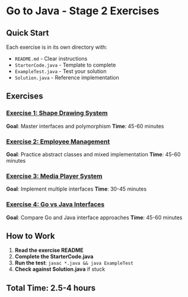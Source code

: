 # Go to Java - Stage 2 Exercises

## Quick Start
Each exercise is in its own directory with:
- `README.md` - Clear instructions
- `StarterCode.java` - Template to complete
- `ExampleTest.java` - Test your solution
- `Solution.java` - Reference implementation

## Exercises

### [Exercise 1: Shape Drawing System](ex1-shape-system/)
**Goal**: Master interfaces and polymorphism
**Time**: 45-60 minutes

### [Exercise 2: Employee Management](ex2-employee-hierarchy/)
**Goal**: Practice abstract classes and mixed implementation
**Time**: 45-60 minutes

### [Exercise 3: Media Player System](ex3-media-player/)
**Goal**: Implement multiple interfaces
**Time**: 30-45 minutes

### [Exercise 4: Go vs Java Interfaces](ex4-go-vs-java-interfaces/)
**Goal**: Compare Go and Java interface approaches
**Time**: 45-60 minutes

## How to Work

1. **Read the exercise README**
2. **Complete the StarterCode.java**
3. **Run the test**: `javac *.java && java ExampleTest`
4. **Check against Solution.java** if stuck

## Total Time: 2.5-4 hours